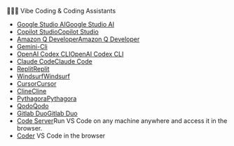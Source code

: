  👨🏻‍💻 Vibe Coding &  Coding Assistants

- [Google Studio AI](https://aistudio.google.com/)[Google Studio AI](https://aistudio.google.com/)
- [Copilot Studio](https://www.microsoft.com/en-us/microsoft-copilot/blog/copilot-studio/)[Copilot Studio](https://www.microsoft.com/en-us/microsoft-copilot/blog/copilot-studio/)
- [Amazon Q Developer](https://aws.amazon.com/es/q/developer/)[Amazon Q Developer](https://aws.amazon.com/es/q/developer/)
- [Gemini-Cli](https://github.com/google-gemini/gemini-cli)
- [OpenAI Codex CLI](https://github.com/openai/codex)[OpenAI Codex CLI](https://github.com/openai/codex)
- [Claude Code](https://docs.anthropic.com/en/docs/agents-and-tools/claude-code/overview)[Claude Code](https://docs.anthropic.com/en/docs/agents-and-tools/claude-code/overview)
- [Replit](https://replit.com/)[Replit](https://replit.com/)
- [Windsurf](https://windsurf.com/editor)[Windsurf](https://windsurf.com/editor)
- [Cursor](https://www.cursor.com/)[Cursor](https://www.cursor.com/)
- [Cline](https://cline.bot/)[Cline](https://cline.bot/)
- [Pythagora](https://www.pythagora.ai/)[Pythagora](https://www.pythagora.ai/)
- [Qodo](https://www.qodo.ai/)[Qodo](https://www.qodo.ai/)
- [Gitlab Duo](https://about.gitlab.com/gitlab-duo/)[Gitlab Duo](https://about.gitlab.com/gitlab-duo/)
- [Code Server](https://github.com/coder/code-server)Run VS Code on any machine anywhere and access it in the browser.
- [Coder](https://coder.com/) VS Code in the browser

